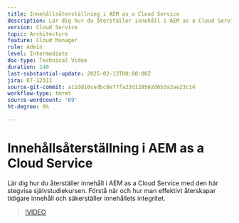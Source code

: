 ```yaml
---
title: Innehållsåterställning i AEM as a Cloud Service
description: Lär dig hur du återställer innehåll i AEM as a Cloud Service med den här videon. Förstå när och hur man effektivt återskapar tidigare innehåll och säkerställer innehållets integritet.
version: Cloud Service
topic: Architecture
feature: Cloud Manager
role: Admin
level: Intermediate
doc-type: Technical Video
duration: 140
last-substantial-update: 2025-02-13T00:00:00Z
jira: KT-12311
source-git-commit: a11dd10cedbc8e77fa23d128562d6b3a3ae23c14
workflow-type: tm+mt
source-wordcount: '69'
ht-degree: 0%

---
```



# Innehållsåterställning i AEM as a Cloud Service

Lär dig hur du återställer innehåll i AEM as a Cloud Service med den här stegvisa självstudiekursen. Förstå när och hur man effektivt återskapar tidigare innehåll och säkerställer innehållets integritet.

>[!VIDEO](https://video.tv.adobe.com/v/3416149/?learn=on&enablevpops)
